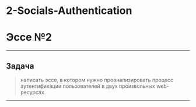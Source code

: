 # 2-Socials-Authentication
# __Эссе №2__
___
## __Задача__
>написать эссе, в котором нужно проанализировать процесс аутентификации пользователей в двух произвольных web-ресурсах.
___

